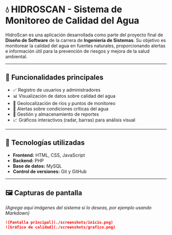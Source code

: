 # 💧 HIDROSCAN - Sistema de Monitoreo de Calidad del Agua

HidroScan es una aplicación desarrollada como parte del proyecto final de **Diseño de Software** de la carrera de **Ingeniería de Sistemas**. Su objetivo es monitorear la calidad del agua en fuentes naturales, proporcionando alertas e información útil para la prevención de riesgos y mejora de la salud ambiental.

---

## 🚀 Funcionalidades principales

- ✅ Registro de usuarios y administradores
- 📊 Visualización de datos sobre calidad del agua
- 📍 Geolocalización de ríos y puntos de monitoreo
- 🔔 Alertas sobre condiciones críticas del agua
- 📁 Gestión y almacenamiento de reportes
- 📈 Gráficos interactivos (radar, barras) para análisis visual

---

## 🧠 Tecnologías utilizadas

- **Frontend:** HTML, CSS, JavaScript
- **Backend:** PHP
- **Base de datos:** MySQL
- **Control de versiones:** Git y GitHub

---

## 🖼️ Capturas de pantalla

*(Agrega aquí imágenes del sistema si lo deseas, por ejemplo usando Markdown)*

```md
![Pantalla principal](./screenshots/inicio.png)
![Gráfico de calidad](./screenshots/grafico.png)
